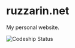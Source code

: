 ruzzarin.net
============

My personal website.

![Codeship Status](https://codeship.com/projects/f2e96df0-6537-0132-2ca3-0639b0c195d6/status?branch=master "Codeship Status")